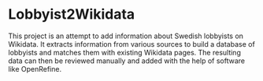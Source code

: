 # Lobbyist2Wikidata

This project is an attempt to add information about Swedish lobbyists on Wikidata. It extracts information from various sources to build a database of lobbyists and matches them with existing Wikidata pages. The resulting data can then be reviewed manually and added with the help of software like OpenRefine.

